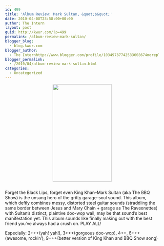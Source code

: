 ```yaml
---
id: 499
title: 'Album Review: Mark Sultan, &quot;$&quot;'
date: 2010-04-08T23:58:00+00:00
author: The Intern
layout: post
guid: http://kwur.com/?p=499
permalink: /album-review-mark-sultan/
blogger_blog:
  - blog.kwur.com
blogger_author:
  - The Internhttp://www.blogger.com/profile/10349737742583608674noreply@blogger.com
blogger_permalink:
  - /2010/04/album-review-mark-sultan.html
categories:
  - Uncategorized
---
```

<div class="pf-content">
  <p>
    <a onblur="try {parent.deselectBloggerImageGracefully();} catch(e) {}" href="http://www.kwur.com/blog/uploaded_images/361px-Sultan_Abdulmedic_I-777024.JPG"><img style="display:block; margin:0px auto 10px; text-align:center;cursor:pointer; cursor:hand;width: 193px; height: 320px;" src="http://www.kwur.com/blog/uploaded_images/361px-Sultan_Abdulmedic_I-777020.JPG" border="0" alt="" /></a><br />Forget the Black Lips, forget even King Khan–Mark Sultan (aka The BBQ Show) is the unsung hero of the gritty garage-soul sound. This album, which deftly combines messy, distorted steel guitar sounds (straddling the same border between Jesus and Mary Chain + garage as The Raveonettes) with Sultan&#8217;s distinct, plaintive doo-wop wail, may be that sound&#8217;s best manifestation yet. This album sounds like finally making out with the best friend you&#8217;ve always had a crush on. PLAY ALL!
  </p>
  
  <p>
    Especially: 2+++(yah! yah!), 3+++(gorgeous doo-wop), 4++, 6+++(awesome, rockin&#8217;), 9+++(better version of King Khan and BBQ Show song)
  </p>
</div>